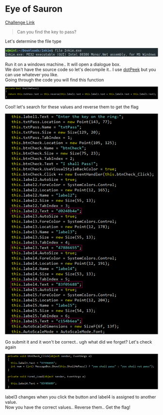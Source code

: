 **Eye of Sauron**
===================  
[Challenge Link](https://s3-eu-west-1.amazonaws.com/talentchallenges/Reverse/Inkie.zip)  

> Can you find the key to pass?  

Let's determine the file type

![](images/eye-of-sauron.png)

Run it on a windows machine.. It will open a dialogue box.  
We don't have the source code so let's decompile it.. I use [dotPeek](https://www.jetbrains.com/decompiler/) but you can use whatever you like.  
Going through the code you will find this function

![](images/eye-of-sauron1.png)

Cool! let's search for these values and reverse them to get the flag

![](images/eye-of-sauron2.png)

Go submit it and it won't be correct.. ugh what did we forget? Let's check again

![](images/eye-of-sauron3.png)

label3 changes when you click the button and label4 is assigned to another value.  
Now you have the correct values.. Reverse them.. Get the flag!
